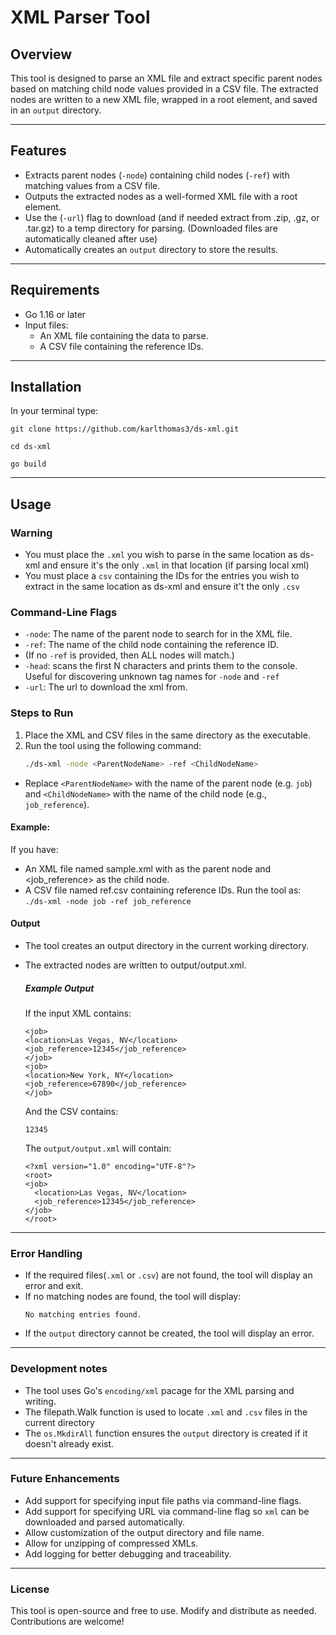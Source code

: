 # XML Parser Tool

## Overview

This tool is designed to parse an XML file and extract specific parent nodes
based on matching child node values provided in a CSV file. The extracted nodes
are written to a new XML file, wrapped in a root element, and saved in an
`output` directory.

---

## Features

- Extracts parent nodes (`-node`) containing child nodes (`-ref`) with matching
  values from a CSV file.
- Outputs the extracted nodes as a well-formed XML file with a root element.
- Use the (`-url`) flag to download (and if needed extract from .zip, .gz, or
  .tar.gz) to a temp directory for parsing. (Downloaded files are automatically
  cleaned after use)
- Automatically creates an `output` directory to store the results.

---

## Requirements

- Go 1.16 or later
- Input files:
  - An XML file containing the data to parse.
  - A CSV file containing the reference IDs.

---

## Installation

In your terminal type:

`git clone https://github.com/karlthomas3/ds-xml.git`

`cd ds-xml`

`go build`

---

## Usage

### Warning

- You must place the `.xml` you wish to parse in the same location as ds-xml and
  ensure it's the only `.xml` in that location (if parsing local xml)
- You must place a `csv` containing the IDs for the entries you wish to extract
  in the same location as ds-xml and ensure it't the only `.csv`

### Command-Line Flags

- `-node`: The name of the parent node to search for in the XML file.
- `-ref`: The name of the child node containing the reference ID.
- (If no `-ref` is provided, then ALL nodes will match.)
- `-head`: scans the first N characters and prints them to the console. Useful
  for discovering unknown tag names for `-node` and `-ref`
- `-url`: The url to download the xml from.

### Steps to Run

1. Place the XML and CSV files in the same directory as the executable.
2. Run the tool using the following command:
   ```bash
   ./ds-xml -node <ParentNodeName> -ref <ChildNodeName>
   ```

- Replace `<ParentNodeName>` with the name of the parent node (e.g. `job`) and
  `<ChildNodeName>` with the name of the child node (e.g., `job_reference`).

#### Example:

If you have:

- An XML file named sample.xml with <job> as the parent node and <job_reference>
  as the child node.
- A CSV file named ref.csv containing reference IDs. Run the tool as:
  `./ds-xml -node job -ref job_reference`

#### Output

- The tool creates an output directory in the current working directory.
- The extracted nodes are written to output/output.xml.
  ##### Example Output
  If the input XML contains:
  ```
  <job>
  <location>Las Vegas, NV</location> <job_reference>12345</job_reference>
  </job>
  <job>
  <location>New York, NY</location> <job_reference>67890</job_reference>
  </job>
  ```
  And the CSV contains:
  ```
  12345
  ```
  The `output/output.xml` will contain:

  ```
  <?xml version="1.0" encoding="UTF-8"?>
  <root>
  <job>
    <location>Las Vegas, NV</location>
    <job_reference>12345</job_reference>
  </job>
  </root>
  ```

---

### Error Handling

- If the required files(`.xml` or `.csv`) are not found, the tool will display
  an error and exit.
- If no matching nodes are found, the tool will display:
  ```
  No matching entries found.
  ```
- If the `output` directory cannot be created, the tool will display an error.

---

### Development notes

- The tool uses Go's `encoding/xml` pacage for the XML parsing and writing.
- The filepath.Walk function is used to locate `.xml` and `.csv` files in the
  current directory
- The `os.MkdirAll` function ensures the `output` directory is created if it
  doesn't already exist.

---

### Future Enhancements

- Add support for specifying input file paths via command-line flags.
- Add support for specifying URL via command-line flag so `xml` can be
  downloaded and parsed automatically.
- Allow customization of the output directory and file name.
- Allow for unzipping of compressed XMLs.
- Add logging for better debugging and traceability.

---

### License

This tool is open-source and free to use. Modify and distribute as needed.
Contributions are welcome!
